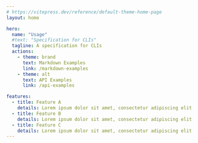 ```yaml
---
# https://vitepress.dev/reference/default-theme-home-page
layout: home

hero:
  name: "Usage"
  #text: "Specification for CLIs"
  tagline: A specification for CLIs
  actions:
    - theme: brand
      text: Markdown Examples
      link: /markdown-examples
    - theme: alt
      text: API Examples
      link: /api-examples

features:
  - title: Feature A
    details: Lorem ipsum dolor sit amet, consectetur adipiscing elit
  - title: Feature B
    details: Lorem ipsum dolor sit amet, consectetur adipiscing elit
  - title: Feature C
    details: Lorem ipsum dolor sit amet, consectetur adipiscing elit
---
```


